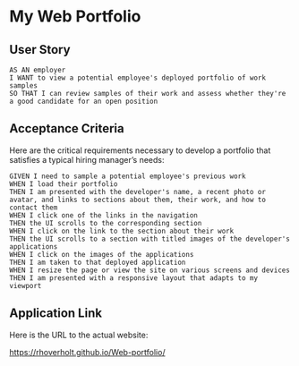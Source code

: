 # My Web Portfolio
## User Story

```
AS AN employer
I WANT to view a potential employee's deployed portfolio of work samples
SO THAT I can review samples of their work and assess whether they're a good candidate for an open position
```
## Acceptance Criteria

Here are the critical requirements necessary to develop a portfolio that satisfies a typical hiring manager’s needs:

```
GIVEN I need to sample a potential employee's previous work
WHEN I load their portfolio
THEN I am presented with the developer's name, a recent photo or avatar, and links to sections about them, their work, and how to contact them
WHEN I click one of the links in the navigation
THEN the UI scrolls to the corresponding section
WHEN I click on the link to the section about their work
THEN the UI scrolls to a section with titled images of the developer's applications
WHEN I click on the images of the applications
THEN I am taken to that deployed application
WHEN I resize the page or view the site on various screens and devices
THEN I am presented with a responsive layout that adapts to my viewport
```

## Application Link

Here is the URL to the actual website:

https://rhoverholt.github.io/Web-portfolio/

